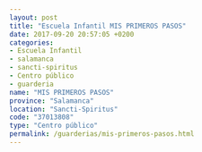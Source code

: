 ```yaml
---
layout: post
title: "Escuela Infantil MIS PRIMEROS PASOS"
date: 2017-09-20 20:57:05 +0200
categories:
- Escuela Infantil
- salamanca
- sancti-spiritus
- Centro público
- guarderia
name: "MIS PRIMEROS PASOS"
province: "Salamanca"
location: "Sancti-Spiritus"
code: "37013808"
type: "Centro público"
permalink: /guarderias/mis-primeros-pasos.html
---
```

